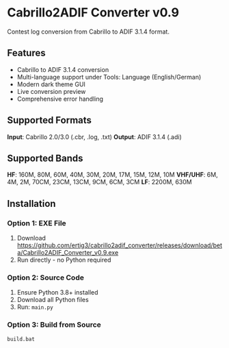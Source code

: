 # Cabrillo2ADIF Converter v0.9

Contest log conversion from Cabrillo to ADIF 3.1.4 format.

## Features

- Cabrillo to ADIF 3.1.4 conversion
- Multi-language support under Tools: Language (English/German)
- Modern dark theme GUI
- Live conversion preview
- Comprehensive error handling

## Supported Formats

**Input**: Cabrillo 2.0/3.0 (.cbr, .log, .txt)
**Output**: ADIF 3.1.4 (.adi)

## Supported Bands

**HF**: 160M, 80M, 60M, 40M, 30M, 20M, 17M, 15M, 12M, 10M
**VHF/UHF**: 6M, 4M, 2M, 70CM, 23CM, 13CM, 9CM, 6CM, 3CM
**LF**: 2200M, 630M

## Installation

### Option 1: EXE File
1. Download https://github.com/ertig3/cabrillo2adif_converter/releases/download/beta/Cabrillo2ADIF_Converter_v0.9.exe
2. Run directly - no Python required

### Option 2: Source Code
1. Ensure Python 3.8+ installed
2. Download all Python files
3. Run: `main.py`

### Option 3: Build from Source
```bash
build.bat
